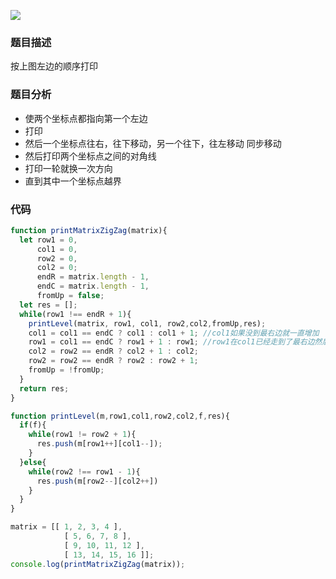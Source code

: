 ![](https://i.loli.net/2019/07/21/5d343b9a0cee451075.png)

### 题目描述
按上图左边的顺序打印

### 题目分析
- 使两个坐标点都指向第一个左边
- 打印
- 然后一个坐标点往右，往下移动，另一个往下，往左移动 同步移动
- 然后打印两个坐标点之间的对角线
- 打印一轮就换一次方向
- 直到其中一个坐标点越界

### 代码
```javascript
function printMatrixZigZag(matrix){
  let row1 = 0,
      col1 = 0,
      row2 = 0,
      col2 = 0;
      endR = matrix.length - 1,
      endC = matrix.length - 1,
      fromUp = false;
  let res = [];
  while(row1 !== endR + 1){
    printLevel(matrix, row1, col1, row2,col2,fromUp,res);
    col1 = col1 == endC ? col1 : col1 + 1; //col1如果没到最右边就一直增加
    row1 = col1 == endC ? row1 + 1 : row1; //row1在col1已经走到了最右边然后往下走
    col2 = row2 == endR ? col2 + 1 : col2; 
    row2 = row2 == endR ? row2 : row2 + 1;
    fromUp = !fromUp;
  }
  return res;
}

function printLevel(m,row1,col1,row2,col2,f,res){
  if(f){
    while(row1 != row2 + 1){
      res.push(m[row1++][col1--]);
    }
  }else{
    while(row2 !== row1 - 1){
      res.push(m[row2--][col2++])
    }
  }
}

matrix = [[ 1, 2, 3, 4 ], 
            [ 5, 6, 7, 8 ], 
            [ 9, 10, 11, 12 ],
            [ 13, 14, 15, 16 ]];
console.log(printMatrixZigZag(matrix));
```